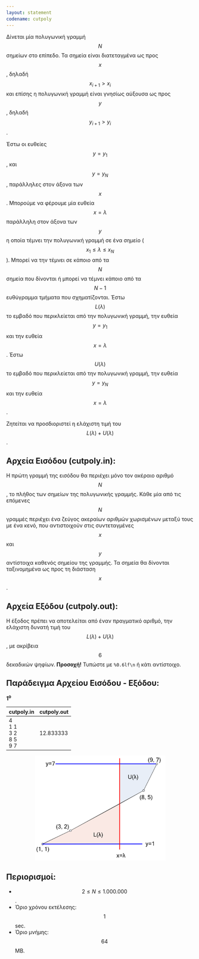 ```yaml
---
layout: statement
codename: cutpoly
---
```


Δίνεται μία πολυγωνική γραμμή $$N$$ σημείων στο επίπεδο. Τα σημεία είναι διατεταγμένα ως προς $$x$$, δηλαδή $$x_{i+1} > x_i$$ και επίσης η πολυγωνική γραμμή είναι γνησίως αύξουσα ως προς $$y$$, δηλαδή $$y_{i+1} > y_i$$.

Έστω οι ευθείες $$y = y_1$$, και $$y = y_N$$, παράλληλες στον άξονα των $$x$$. Μπορούμε να φέρουμε μία ευθεία $$x = \lambda$$ παράλληλη στον άξονα των $$y$$ η οποία τέμνει την πολυγωνική γραμμή σε ένα σημείο ($$x_1 \leq \lambda \leq x_N$$). Μπορεί να την τέμνει σε κάποιο από τα $$N$$ σημεία που δίνονται ή μπορεί να τέμνει κάποιο από τα $$N-1$$ ευθύγραμμα τμήματα που σχηματίζονται. Έστω $$L(\lambda)$$ το εμβαδό που περικλείεται από την πολυγωνική γραμμή, την ευθεία $$y = y_1$$ και την ευθεία $$x = \lambda$$. Έστω $$U(\lambda)$$ το εμβαδό που περικλείεται από την πολυγωνική γραμμή, την ευθεία $$y = y_N$$ και την ευθεία $$x = \lambda$$.

Ζητείται να προσδιοριστεί η ελάχιστη τιμή του $$L(\lambda) + U(\lambda)$$.

## Αρχεία Εισόδου (cutpoly.in):

Η πρώτη γραμμή της εισόδου θα περιέχει μόνο τον ακέραιο αριθμό $$N$$, το πλήθος των σημείων της πολυγωνικής γραμμής. Κάθε μία από τις επόμενες $$N$$ γραμμές περιέχει ένα ζεύγος ακεραίων αριθμών χωρισμένων μεταξύ τους με ένα κενό, που αντιστοιχούν στις συντεταγμένες $$x$$ και $$y$$ αντίστοιχα καθενός σημείου της γραμμής. Τα σημεία θα δίνονται ταξινομημένα ως προς τη διάσταση $$x$$.

## Αρχεία Εξόδου (cutpoly.out):

Η έξοδος πρέπει να αποτελείται από έναν πραγματικό αριθμό, την ελάχιστη δυνατή τιμή του $$L(\lambda) + U(\lambda)$$, με ακρίβεια $$6$$ δεκαδικών ψηφίων. **Προσοχή!** Τυπώστε με `%0.6lf\n` ή κάτι αντίστοιχο.

## Παράδειγμα Αρχείου Εισόδου - Εξόδου:

**1<sup>o</sup>**

| **cutpoly.in**      | **cutpoly.out** |
| :--- | :--- |
| 4<br>1 1<br>3 2<br>8 5<br>9 7 | 12.833333 |


<center>
<img alt="Οπτικοποίηση του πρώτου παραδείγματος." src="/assets/24-pdp-camp-s-cutpoly-statement.png" width="350px">
</center>


## Περιορισμοί:

 - $$2 \leq N \leq 1.000.000$$.
 - Όριο χρόνου εκτέλεσης: $$1$$ sec.
 - Όριο μνήμης: $$64$$ MB.
